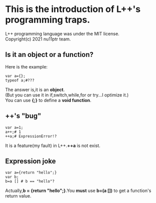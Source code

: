 # This is the introduction of L++'s programming traps.

L++ programming language was under the MIT license.  
Copyright(c) 2021 nu11ptr team.

## Is it an object or a function?

Here is the example:

```
var a={};
typeof a;#???
```

The answer is,it is an **object**.  
\(But you can use it in if,switch,while,for or try...I optimize it.\)  
You can use **{;}** to define a **void function**.

## ++'s "bug"

```
var a=1;
a++;# 1
++a;# ExpressionError!?
```

It is a feature\(my fault\) in L++.**++a** is not exist.

## Expression joke

```
var a={return "hello";}
var b;
b=a [] # b == "hello"?
```

Actually,**b = {return "hello";}**.You **must** use **b=(a [])** to get a function's return value.
